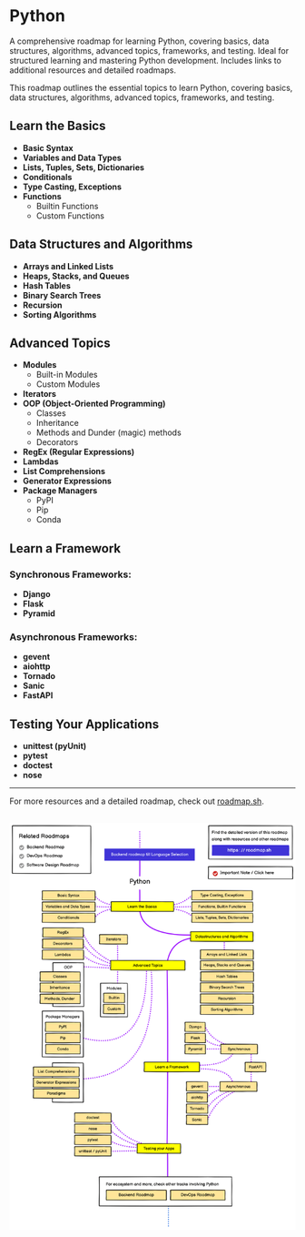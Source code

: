 # Python
A comprehensive roadmap for learning Python, covering basics, data structures, algorithms, advanced topics, frameworks, and testing. Ideal for structured learning and mastering Python development. Includes links to additional resources and detailed roadmaps.



This roadmap outlines the essential topics to learn Python, covering basics, data structures, algorithms, advanced topics, frameworks, and testing. 

## Learn the Basics

- **Basic Syntax**
- **Variables and Data Types**
- **Lists, Tuples, Sets, Dictionaries**
- **Conditionals**
- **Type Casting, Exceptions**
- **Functions**
  - Builtin Functions
  - Custom Functions

## Data Structures and Algorithms

- **Arrays and Linked Lists**
- **Heaps, Stacks, and Queues**
- **Hash Tables**
- **Binary Search Trees**
- **Recursion**
- **Sorting Algorithms**

## Advanced Topics

- **Modules**
  - Built-in Modules
  - Custom Modules
- **Iterators**
- **OOP (Object-Oriented Programming)**
  - Classes
  - Inheritance
  - Methods and Dunder (magic) methods
  - Decorators
- **RegEx (Regular Expressions)**
- **Lambdas**
- **List Comprehensions**
- **Generator Expressions**
- **Package Managers**
  - PyPI
  - Pip
  - Conda

## Learn a Framework

### Synchronous Frameworks:
- **Django**
- **Flask**
- **Pyramid**

### Asynchronous Frameworks:
- **gevent**
- **aiohttp**
- **Tornado**
- **Sanic**
- **FastAPI**

## Testing Your Applications

- **unittest (pyUnit)**
- **pytest**
- **doctest**
- **nose**

---

For more resources and a detailed roadmap, check out [roadmap.sh](https://roadmap.sh).

![Python Image](python-1.png)
---

